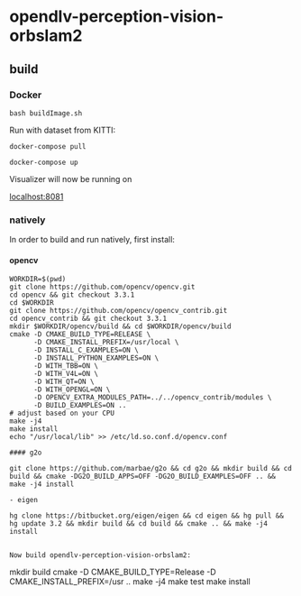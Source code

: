 # opendlv-perception-vision-orbslam2

## build

### Docker

```bash buildImage.sh```

Run with dataset from KITTI:

```docker-compose pull```

```docker-compose up```

Visualizer will now be running on

[localhost:8081](http://localhost:8081)

### natively

In order to build and run natively, first install:

#### opencv

```
WORKDIR=$(pwd)
git clone https://github.com/opencv/opencv.git
cd opencv && git checkout 3.3.1
cd $WORKDIR
git clone https://github.com/opencv/opencv_contrib.git
cd opencv_contrib && git checkout 3.3.1
mkdir $WORKDIR/opencv/build && cd $WORKDIR/opencv/build
cmake -D CMAKE_BUILD_TYPE=RELEASE \
      -D CMAKE_INSTALL_PREFIX=/usr/local \
      -D INSTALL_C_EXAMPLES=ON \
      -D INSTALL_PYTHON_EXAMPLES=ON \
      -D WITH_TBB=ON \
      -D WITH_V4L=ON \
      -D WITH_QT=ON \
      -D WITH_OPENGL=ON \
      -D OPENCV_EXTRA_MODULES_PATH=../../opencv_contrib/modules \
      -D BUILD_EXAMPLES=ON ..
# adjust based on your CPU
make -j4
make install
echo "/usr/local/lib" >> /etc/ld.so.conf.d/opencv.conf

#### g2o

git clone https://github.com/marbae/g2o && cd g2o && mkdir build && cd build && cmake -DG2O_BUILD_APPS=OFF -DG2O_BUILD_EXAMPLES=OFF .. && make -j4 install

- eigen

hg clone https://bitbucket.org/eigen/eigen && cd eigen && hg pull && hg update 3.2 && mkdir build && cd build && cmake .. && make -j4 install


Now build opendlv-perception-vision-orbslam2:

```
mkdir build
cmake -D CMAKE_BUILD_TYPE=Release -D CMAKE_INSTALL_PREFIX=/usr ..
make -j4
make test
make install
```